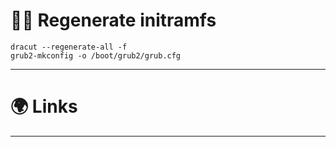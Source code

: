 # 🏃‍♂️ Regenerate initramfs

```shell
dracut --regenerate-all -f
grub2-mkconfig -o /boot/grub2/grub.cfg
```

---

# 🌍 Links

---